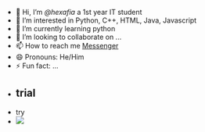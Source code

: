 - 👋 Hi, I’m *@hexafia* a 1st year IT student
- 👀 I’m interested in Python, C++, HTML, Java, Javascript
- 🌱 I’m currently learning python
- 💞️ I’m looking to collaborate on ...
- 📫 How to reach me [Messenger](https://www.facebook.com/mcsm195?mibextid=kFxxJD)
- 😄 Pronouns: He/Him
- ⚡ Fun fact: ...
- ## trial
- try
- <img src="Wher R U.png">

<!---
hexafia/hexafia is a ✨ special ✨ repository because its `README.md` (this file) appears on your GitHub profile.
You can click the Preview link to take a look at your changes.
--->
